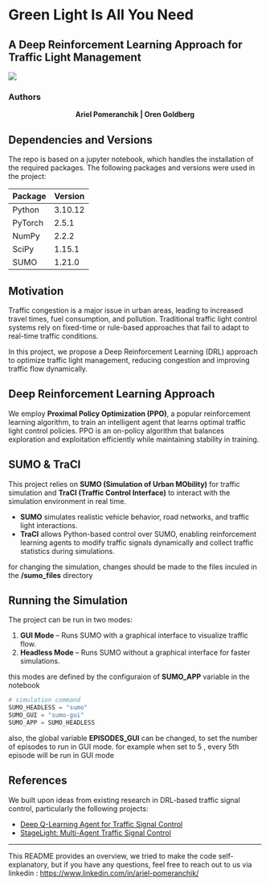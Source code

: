# Green Light Is All You Need

## A Deep Reinforcement Learning Approach for Traffic Light Management

![](https://https://github.com/ArielPom/GreenLightIsAllYouNeed/assets/greenlight_gif.gif)

### Authors
<p align="center">
  <strong>Ariel Pomeranchik | Oren Goldberg</strong>
</p>

## Dependencies and Versions

The repo is based on a jupyter notebook, which handles the installation of the required packages.
The following packages and versions were used in the project:

| Package  | Version |
|----------|---------|
| Python   | 3.10.12   |
| PyTorch  | 2.5.1   |
| NumPy    | 2.2.2   |
| SciPy    | 1.15.1   |
| SUMO     | 1.21.0  |

## Motivation
Traffic congestion is a major issue in urban areas, leading to increased travel times, fuel consumption, and pollution. Traditional traffic light control systems rely on fixed-time or rule-based approaches that fail to adapt to real-time traffic conditions.

In this project, we propose a Deep Reinforcement Learning (DRL) approach to optimize traffic light management, reducing congestion and improving traffic flow dynamically.

## Deep Reinforcement Learning Approach
We employ **Proximal Policy Optimization (PPO)**, a popular reinforcement learning algorithm, to train an intelligent agent that learns optimal traffic light control policies. PPO is an on-policy algorithm that balances exploration and exploitation efficiently while maintaining stability in training. 




## SUMO & TraCI
This project relies on **SUMO (Simulation of Urban MObility)** for traffic simulation and **TraCI (Traffic Control Interface)** to interact with the simulation environment in real time. 

- **SUMO** simulates realistic vehicle behavior, road networks, and traffic light interactions.
- **TraCI** allows Python-based control over SUMO, enabling reinforcement learning agents to modify traffic signals dynamically and collect traffic statistics during simulations.

for changing the simulation, changes should be made to the files inculed in the **/sumo_files** directory

## Running the Simulation
The project can be run in two modes:

1. **GUI Mode** – Runs SUMO with a graphical interface to visualize traffic flow.
2. **Headless Mode** – Runs SUMO without a graphical interface for faster simulations.

this modes are defined by the configuraion of **SUMO_APP** variable in the notebook
```python
# simulation command
SUMO_HEADLESS = "sumo"
SUMO_GUI = "sumo-gui"
SUMO_APP = SUMO_HEADLESS
```

also, the global variable **EPISODES_GUI** can be changed, to set the number of episodes to run in GUI mode. for example when set to 5 , every 5th episode will be run in GUI mode



## References
We built upon ideas from existing research in DRL-based traffic signal control, particularly the following projects:

- [Deep Q-Learning Agent for Traffic Signal Control](https://github.com/AndreaVidali/Deep-QLearning-Agent-for-Traffic-Signal-Control/tree/master/TLCS)
- [StageLight: Multi-Agent Traffic Signal Control](https://github.com/GangSuUGA/StageLight?tab=readme-ov-file)

---
This README provides an overview, we tried to make the code self-explanatory, but if you have any questions, feel free to reach out to us via linkedin :
https://www.linkedin.com/in/ariel-pomeranchik/